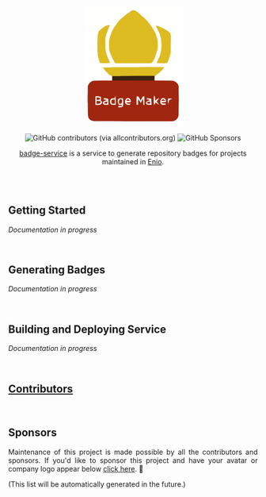 <br>

<p align="center">
  <img width="197" src="https://github.com/enio-ireland/enio/blob/develop/images/badge-maker.png?raw=true">
</p>

<p align="center">
  <img alt="GitHub contributors (via allcontributors.org)" src="https://img.shields.io/github/all-contributors/enio-ireland/enio/develop?color=%23&style=flat-square">
  <img alt="GitHub Sponsors" src="https://img.shields.io/github/sponsors/enio-ireland?style=flat-square">
</p>

<p align="center">
  <a href="https://github.com/enio-ireland/enio/tree/develop/apps/badge-service">badge-service</a> is a service to generate repository badges for projects maintained in <a href="https://github.com/enio-ireland/enio">Enio</a>.
</p>

<br>
<br>

## Getting Started

_Documentation in progress_

<br>

## Generating Badges

_Documentation in progress_

<br>

## Building and Deploying Service

_Documentation in progress_

<br>

## [Contributors](https://github.com/enio-ireland/enio/blob/develop/CONTRIBUTORS.md)

<br>

## Sponsors

<p style="text-align: justify">
  Maintenance of this project is made possible by all the contributors and sponsors. If you'd like to sponsor this project and have your avatar or company logo appear below <a href="https://github.com/sponsors/enio-ireland">click here</a>. 💖
</p>

(This list will be automatically generated in the future.)
